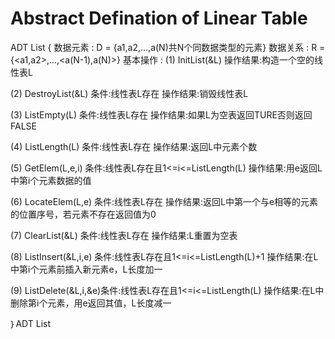 # Abstract Defination of Linear Table

ADT List {
数据元素 : D = {a1,a2,...,a(N)共N个同数据类型的元素}
数据关系 : R = {<a1,a2>,...,<a(N-1),a(N)>}
基本操作 : 
(1) InitList(&L)
操作结果:构造一个空的线性表L

(2) DestroyList(&L)
条件:线性表L存在
操作结果:销毁线性表L

(3) ListEmpty(L)
条件:线性表L存在
操作结果:如果L为空表返回TURE否则返回FALSE

(4) ListLength(L)
条件:线性表L存在
操作结果:返回L中元素个数

(5) GetElem(L,e,i)
条件:线性表L存在且1<=i<=ListLength(L)
操作结果:用e返回L中第i个元素数据的值

(6) LocateElem(L,e)
条件:线性表L存在
操作结果:返回L中第一个与e相等的元素的位置序号，若元素不存在返回值为0

(7) ClearList(&L)
条件:线性表L存在
操作结果:L重置为空表

(8) ListInsert(&L,i,e)
条件:线性表L存在且1<=i<=ListLength(L)+1
操作结果:在L中第i个元素前插入新元素e，L长度加一

(9) ListDelete(&L,i,&e)条件:线性表L存在且1<=i<=ListLength(L)
操作结果:在L中删除第i个元素，用e返回其值，L长度减一

｝ADT List
